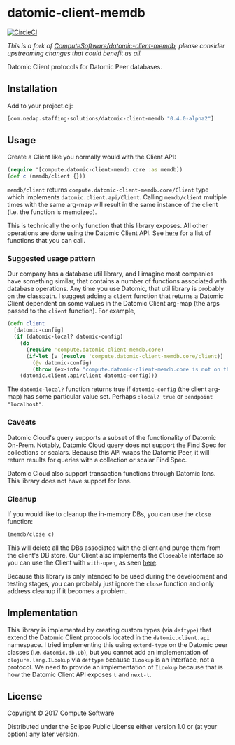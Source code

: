 # datomic-client-memdb

[![CircleCI](https://circleci.com/gh/nedap/datomic-client-memdb.svg?style=svg)](https://circleci.com/gh/ComputeSoftware/datomic-client-memdb)

_This is a fork of [ComputeSoftware/datomic-client-memdb](https://github.com/ComputeSoftware/datomic-client-memdb), 
please consider upstreaming changes that could benefit us all._

Datomic Client protocols for Datomic Peer databases.

## Installation

Add to your project.clj:
```clojure
[com.nedap.staffing-solutions/datomic-client-memdb "0.4.0-alpha2"]
```

## Usage

Create a Client like you normally would with the Client API: 

```clojure
(require '[compute.datomic-client-memdb.core :as memdb])
(def c (memdb/client {}))
```

`memdb/client` returns `compute.datomic-client-memdb.core/Client` type which implements
`datomic.client.api/Client`. Calling `memdb/client` multiple times with the same
arg-map will result in the same instance of the client (i.e. the function is memoized).

This is technically the only function that this library exposes. All other operations
are done using the Datomic Client API. See [here](https://docs.datomic.com/client-api/datomic.client.api.html)
for a list of functions that you can call. 

### Suggested usage pattern

Our company has a database util library, and I imagine most companies have something
similar, that contains a number of functions associated with database operations.
Any time you use Datomic, that util library is probably on the classpath. I 
suggest adding a `client` function that returns a Datomic Client dependent on 
some values in the Datomic Client arg-map (the args passed to the `client` function).
For example,

```clojure
(defn client
  [datomic-config]
  (if (datomic-local? datomic-config)
    (do
      (require 'compute.datomic-client-memdb.core)
      (if-let [v (resolve 'compute.datomic-client-memdb.core/client)]
        (@v datomic-config)
        (throw (ex-info "compute.datomic-client-memdb.core is not on the classpath." {}))))
    (datomic.client.api/client datomic-config)))
```

The `datomic-local?` function returns true if `datomic-config` (the client arg-map)
has some particular value set. Perhaps `:local? true` or `:endpoint "localhost"`.

### Caveats

Datomic Cloud's query supports a subset of the functionality of Datomic On-Prem.
Notably, Datomic Cloud query does not support the Find Spec for collections or
scalars. Because this API wraps the Datomic Peer, it will return results for queries
with a collection or scalar Find Spec. 

Datomic Cloud also support transaction functions through Datomic Ions. This library
does not have support for Ions.

### Cleanup

If you would like to cleanup the in-memory DBs, you can use the `close` function:

```clojure
(memdb/close c)
```

This will delete all the DBs associated with the client and purge them from the
client's DB store. Our Client also implements the `Closeable` interface so you can
use the Client with `with-open`, as seen [here](https://github.com/ComputeSoftware/datomic-client-memdb/blob/aa52ef9c125aef9c48777e0e3b024eb821f387a7/test/compute/datomic_client_memdb/core_test.clj#L10-L14).

Because this library is only intended to be used during the development and 
testing stages, you can probably just ignore the `close` function and only address 
cleanup if it becomes a problem.

## Implementation

This library is implemented by creating custom types (via `deftype`) that extend
the Datomic Client protocols located in the `datomic.client.api` namespace. I 
tried implementing this using `extend-type` on the Datomic peer classes (i.e. `datomic.db.Db`),
but you cannot add an implementation of `clojure.lang.ILookup` via `deftype` because
`ILookup` is an interface, not a protocol. We need to provide an implementation of
`ILookup` because that is how the Datomic Client API exposes `t` and `next-t`.

## License

Copyright © 2017 Compute Software

Distributed under the Eclipse Public License either version 1.0 or (at
your option) any later version.
